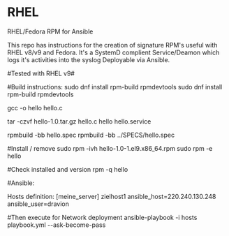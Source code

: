 # RHEL
RHEL/Fedora RPM for Ansible

This repo has instructions for the creation of signature RPM's useful with RHEL v8/v9 and Fedora.
It's a SystemD complient Service/Deamon which logs it's activities into the syslog
Deployable via Ansible.

#Tested with RHEL v9#

#Build instructions:
sudo dnf install rpm-build rpmdevtools
sudo dnf install rpm-build rpmdevtools

gcc -o hello hello.c

tar -czvf hello-1.0.tar.gz hello.c hello hello.service 

rpmbuild -bb hello.spec
rpmbuild -bb ../SPECS/hello.spec

#Install / remove
sudo rpm -ivh hello-1.0-1.el9.x86_64.rpm
sudo rpm -e hello

#Check installed and version
rpm -q hello

#Ansible:

Hosts definition:
[meine_server]
zielhost1 ansible_host=220.240.130.248 ansible_user=dravion

#Then execute for Network deployment
ansible-playbook -i hosts playbook.yml --ask-become-pass


